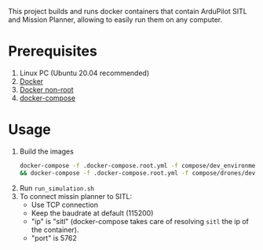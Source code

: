 This project builds and runs docker containers that contain ArduPilot SITL and Mission Planner, allowing to easily run them on any computer.

# Prerequisites
1. Linux PC (Ubuntu 20.04 recommended)
1. [Docker](https://docs.docker.com/engine/install/ubuntu/)
1. [Docker non-root](https://docs.docker.com/engine/install/linux-postinstall/)
1. [docker-compose](https://docs.docker.com/compose/install/)

# Usage
1. Build the images
    ```sh
    docker-compose -f .docker-compose.root.yml -f compose/dev_environment.docker-compose.yml build \
    && docker-compose -f .docker-compose.root.yml -f compose/drones/dev.docker-compose.sitl.yml build
    ```
1. Run `run_simulation.sh`
1. To connect missin planner to SITL:
    - Use TCP connection
    - Keep the baudrate at default (115200)
    - "ip" is "sitl" (docker-compose takes care of resolving `sitl` the ip of the container).
    - "port" is 5762
